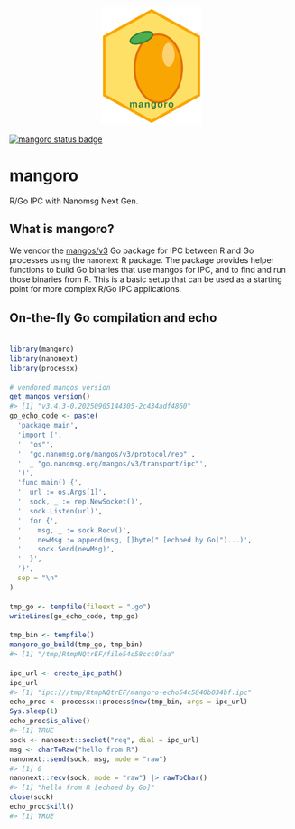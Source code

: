 
<p align="center">
<img src="inst/docs/logo.svg" alt="mangoro hexsticker" width="180"/>
</p>

[![mangoro status
badge](https://sounkou-bioinfo.r-universe.dev/mangoro/badges/version)](https://sounkou-bioinfo.r-universe.dev/mangoro)

# mangoro

R/Go IPC with Nanomsg Next Gen.

## What is mangoro?

We vendor the [mangos/v3](https://github.com/nanomsg/mangos) Go package
for IPC between R and Go processes using the `nanonext` R package. The
package provides helper functions to build Go binaries that use mangos
for IPC, and to find and run those binaries from R. This is a basic
setup that can be used as a starting point for more complex R/Go IPC
applications.

## On-the-fly Go compilation and echo

``` r

library(mangoro)
library(nanonext)
library(processx)

# vendored mangos version
get_mangos_version()
#> [1] "v3.4.3-0.20250905144305-2c434adf4860"
go_echo_code <- paste(
  'package main',
  'import (',
  '  "os"',
  '  "go.nanomsg.org/mangos/v3/protocol/rep"',
  '  _ "go.nanomsg.org/mangos/v3/transport/ipc"',
  ')',
  'func main() {',
  '  url := os.Args[1]',
  '  sock, _ := rep.NewSocket()',
  '  sock.Listen(url)',
  '  for {',
  '    msg, _ := sock.Recv()',
  '    newMsg := append(msg, []byte(" [echoed by Go]")...)',
  '    sock.Send(newMsg)',
  '  }',
  '}',
  sep = "\n"
)

tmp_go <- tempfile(fileext = ".go")
writeLines(go_echo_code, tmp_go)

tmp_bin <- tempfile()
mangoro_go_build(tmp_go, tmp_bin)
#> [1] "/tmp/RtmpNQtrEF/file54c58ccc0faa"

ipc_url <- create_ipc_path()
ipc_url
#> [1] "ipc:///tmp/RtmpNQtrEF/mangoro-echo54c5840b034bf.ipc"
echo_proc <- processx::process$new(tmp_bin, args = ipc_url)
Sys.sleep(1)
echo_proc$is_alive()
#> [1] TRUE
sock <- nanonext::socket("req", dial = ipc_url)
msg <- charToRaw("hello from R")
nanonext::send(sock, msg, mode = "raw")
#> [1] 0
nanonext::recv(sock, mode = "raw") |> rawToChar()
#> [1] "hello from R [echoed by Go]"
close(sock)
echo_proc$kill()
#> [1] TRUE
```
